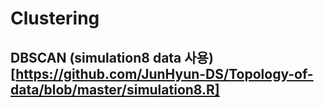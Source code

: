 # Clustering

## DBSCAN (simulation8 data 사용)[https://github.com/JunHyun-DS/Topology-of-data/blob/master/simulation8.R]
